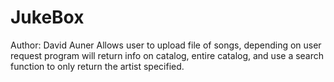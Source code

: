 # JukeBox

Author: David Auner
Allows user to upload file of songs, depending on user request program will return info on catalog, entire catalog, and use a search function to only return the artist specified.
